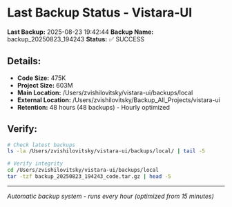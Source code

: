 # Last Backup Status - Vistara-UI

**Last Backup:** 2025-08-23 19:42:44
**Backup Name:** backup_20250823_194243
**Status:** ✅ SUCCESS

## Details:
- **Code Size:** 475K
- **Project Size:** 603M
- **Main Location:** /Users/zvishilovitsky/vistara-ui/backups/local
- **External Location:** /Users/zvishilovitsky/Backup_All_Projects/vistara-ui
- **Retention:** 48 hours (48 backups) - Hourly optimized

## Verify:
```bash
# Check latest backups
ls -la /Users/zvishilovitsky/vistara-ui/backups/local/ | tail -5

# Verify integrity
cd /Users/zvishilovitsky/vistara-ui/backups/local
tar -tzf backup_20250823_194243_code.tar.gz | head -5
```

---
*Automatic backup system - runs every hour (optimized from 15 minutes)*
